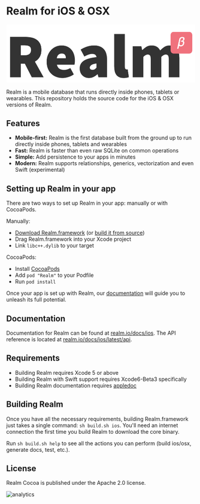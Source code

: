 # Realm for iOS & OSX

![Logo](logo.png)

Realm is a mobile database that runs directly inside phones, tablets or wearables. This repository holds the source code for the iOS & OSX versions of Realm.

## Features

* **Mobile-first:** Realm is the first database built from the ground up to run directly inside phones, tablets and wearables
* **Fast:** Realm is faster than even raw SQLite on common operations
* **Simple:** Add persistence to your apps in minutes
* **Modern:** Realm supports relationships, generics, vectorization and even Swift (experimental)

## Setting up Realm in your app

There are two ways to set up Realm in your app: manually or with CocoaPods.

Manually:

* [Download Realm.framework](http://static.realm.io/downloads/ios/latest) (or [build it from source](#building-realm))
* Drag Realm.framework into your Xcode project
* Link `libc++.dylib` to your target

CocoaPods:

* Install [CocoaPods](http://cocoapods.org)
* Add `pod "Realm"` to your Podfile
* Run `pod install`

Once your app is set up with Realm, our [documentation](#documentation) will guide you to unleash its full potential.

## Documentation

Documentation for Realm can be found at [realm.io/docs/ios](http://realm.io/docs/ios). The API reference is located at [realm.io/docs/ios/latest/api](http://realm.io/docs/ios/latest/api).

## Requirements

* Building Realm requires Xcode 5 or above
* Building Realm with Swift support requires Xcode6-Beta3 specifically
* Building Realm documentation requires [appledoc](https://github.com/tomaz/appledoc)

## Building Realm

Once you have all the necessary requirements, building Realm.framework just takes a single command: `sh build.sh ios`. You'll need an internet connection the first time you build Realm to download the core binary.

Run `sh build.sh help` to see all the actions you can perform (build ios/osx, generate docs, test, etc.).

## License

Realm Cocoa is published under the Apache 2.0 license.

![analytics](https://ga-beacon.appspot.com/UA-50247013-2/realm-cocoa/README?pixel)
